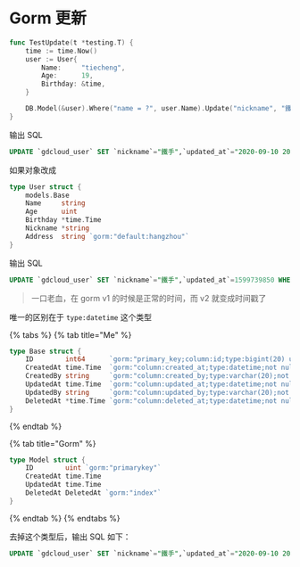 # Gorm 更新



```go
func TestUpdate(t *testing.T) {
	time := time.Now()
	user := User{
		Name:     "tiecheng",
		Age:      19,
		Birthday: &time,
	}

	DB.Model(&user).Where("name = ?", user.Name).Update("nickname", "鐵手")
}
```

输出 SQL

```sql
UPDATE `gdcloud_user` SET `nickname`="鐵手",`updated_at`="2020-09-10 20:20:18.147" WHERE name = "tiecheng"
```

如果对象改成

```go
type User struct {
	models.Base
	Name     string
	Age      uint
	Birthday *time.Time
	Nickname *string
	Address  string `gorm:"default:hangzhou"`
}
```

输出 SQL

```sql
UPDATE `gdcloud_user` SET `nickname`="鐵手",`updated_at`=1599739850 WHERE name = "tiecheng"
```

> 一口老血，在 gorm v1 的时候是正常的时间，而 v2 就变成时间戳了

唯一的区别在于 `type:datetime` 这个类型

{% tabs %}
{% tab title="Me" %}
```go
type Base struct {
	ID        int64      `gorm:"primary_key;column:id;type:bigint(20) unsigned;not null;" json:"-"`            // id
	CreatedAt time.Time  `gorm:"column:created_at;type:datetime;not null;" json:"createdAt"`                   // 创建时间
	CreatedBy string     `gorm:"column:created_by;type:varchar(20);not null;default:System;" json:"createdBy"` // 创建人
	UpdatedAt time.Time  `gorm:"column:updated_at;type:datetime;not null;" json:"updatedAt"`                   // 更新时间
	UpdatedBy string     `gorm:"column:updated_by;type:varchar(20);not null;default:System;" json:"updatedBy"` // 更新人
	DeletedAt *time.Time `gorm:"column:deleted_at;type:datetime;not null;" json:"deletedAt"`                   // 删除时间
}
```
{% endtab %}

{% tab title="Gorm" %}
```go
type Model struct {
	ID        uint `gorm:"primarykey"`
	CreatedAt time.Time
	UpdatedAt time.Time
	DeletedAt DeletedAt `gorm:"index"`
}
```
{% endtab %}
{% endtabs %}

去掉这个类型后，输出 SQL 如下：

```sql
UPDATE `gdcloud_user` SET `nickname`="鐵手",`updated_at`="2020-09-10 20:23:46.47" WHERE name = "tiecheng"
```



